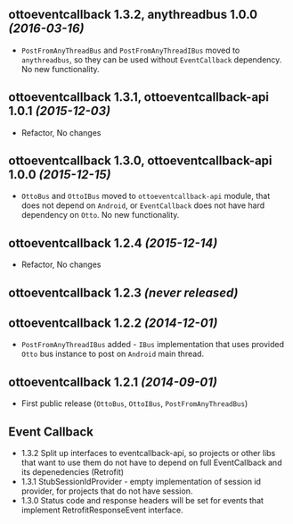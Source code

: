 ottoeventcallback 1.3.2, anythreadbus 1.0.0 *(2016-03-16)*
----------------------------------------------------------
 * `PostFromAnyThreadBus` and `PostFromAnyThreadIBus` moved to `anythreadbus`, so they can be used without
   `EventCallback` dependency. No new functionality.
 
ottoeventcallback 1.3.1, ottoeventcallback-api 1.0.1 *(2015-12-03)*
-------------------------------------------------------------------
 * Refactor, No changes
   
ottoeventcallback 1.3.0, ottoeventcallback-api 1.0.0 *(2015-12-15)*
-------------------------------------------------------------------
 * `OttoBus` and `OttoIBus` moved to `ottoeventcallback-api` module, that does not depend on `Android`, or `EventCallback`
   does not have hard dependency on `Otto`. No new functionality.

ottoeventcallback 1.2.4 *(2015-12-14)*
--------------------------------------
* Refactor, No changes

ottoeventcallback 1.2.3 *(never released)*
------------------------------------------

ottoeventcallback 1.2.2 *(2014-12-01)*
--------------------------------------
 * `PostFromAnyThreadIBus` added - `IBus` implementation that uses provided `Otto` bus instance to post
   on `Android` main thread.
 
ottoeventcallback 1.2.1 *(2014-09-01)*
--------------------------------------
 * First public release (`OttoBus`, `OttoIBus`, `PostFromAnyThreadBus`)
 
Event Callback
--------------
 * 1.3.2 Split up interfaces to eventcallback-api, so projects or other libs that want to use them do not have to depend
   on full EventCallback and its depenedencies (Retrofit)
 * 1.3.1 StubSessionIdProvider - empty implementation of session id provider, for projects that do not have session.
 * 1.3.0 Status code and response headers will be set for events that implement RetrofitResponseEvent interface.